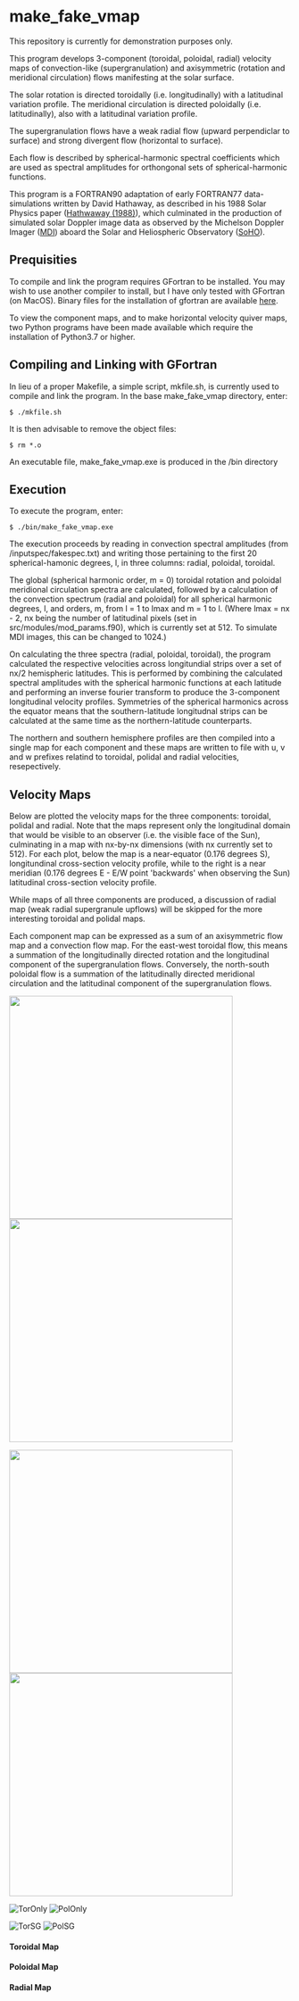 # make_fake_vmap

This repository is currently for demonstration purposes only.

This program develops 3-component (toroidal, poloidal, radial) velocity maps of convection-like (supergranulation) 
and axisymmetric (rotation and meridional circulation) flows manifesting at the solar surface.

The solar rotation is directed toroidally (i.e. longitudinally) with a latitudinal variation profile. 
The meridional circulation is directed poloidally (i.e. latitudinally), also with a latitudinal variation profile.

The supergranulation flows have a weak radial flow (upward perpendiclar to surface) and strong divergent flow (horizontal to surface).

Each flow is described by spherical-harmonic spectral coefficients which are used as spectral amplitudes for orthongonal sets of spherical-harmonic functions.

This program is a FORTRAN90 adaptation of early FORTRAN77 data-simulations written by David Hathaway, as described in his 1988 Solar Physics paper 
([Hathwaway (1988)](https://ui.adsabs.harvard.edu/abs/1988SoPh..117..329H/abstract)), which culminated in the production of simulated solar Doppler image data as
observed by the Michelson Doppler Imager ([MDI](http://soi.stanford.edu/)) aboard the Solar and Heliospheric Observatory ([SoHO](https://soho.nascom.nasa.gov/sindex.html)).

## Prequisities

To compile and link the program requires GFortran to be installed. You may wish to use another compiler to install, but I have only tested with GFortran (on MacOS).
Binary files for the installation of gfortran are available [here](https://gcc.gnu.org/wiki/GFortranBinaries).

To view the component maps, and to make horizontal velocity quiver maps, two Python programs have been made available which require the installation of Python3.7 or higher.

## Compiling and Linking with GFortran

In lieu of a proper Makefile, a simple script, mkfile.sh, is currently used to compile and link the program. In the base make_fake_vmap directory, enter:

    $ ./mkfile.sh

It is then advisable to remove the object files:

    $ rm *.o
       
An executable file, make_fake_vmap.exe is produced in the /bin directory
 
## Execution

To execute the program, enter:

    $ ./bin/make_fake_vmap.exe

The execution proceeds by reading in convection spectral amplitudes (from /inputspec/fakespec.txt) and writing those pertaining to the first 20 spherical-hamonic degrees, l, in three columns: radial, poloidal, toroidal.

The global (spherical harmonic order, m = 0) toroidal rotation and poloidal meridional circulation spectra are calculated, followed by a calculation of the convection
spectrum (radial and poloidal) for all spherical harmonic degrees, l, and orders, m, from l = 1 to lmax and m = 1 to l. (Where lmax = nx - 2, nx being the number of latitudinal pixels (set in src/modules/mod_params.f90), which is currently set at 512. To simulate MDI images, this can be changed to 1024.)

On calculating the three spectra (radial, poloidal, toroidal), the program calculated the respective velocities across longitundial strips over a set of nx/2 hemispheric latitudes. This is performed by combining the calculated spectral amplitudes with the spherical harmonic functions at each latitude and performing an inverse fourier transform to produce the 3-component longitudinal velocity profiles. Symmetries of the spherical harmonics across the equator means that the southern-latitude longitudnal strips can be calculated at the same time as the northern-latitude counterparts.

The northern and southern hemisphere profiles are then compiled into a single map for each component and these maps are written to file with u, v and w prefixes relatind to toroidal, polidal and radial velocities, resepectively.

## Velocity Maps

Below are plotted the velocity maps for the three components: toroidal, polidal and radial. Note that the maps represent only the longitudinal domain that would be visible to an observer (i.e. the visible face of the Sun), culminating in a map with nx-by-nx dimensions (with nx currently set to 512). For each plot, below the map 
is a near-equator (0.176 degrees S), longitundinal cross-section velocity profile, while to the right is a near meridian (0.176 degrees E - E/W point 'backwards' when observing the Sun) latitudinal cross-section velocity profile.

While maps of all three components are produced, a discussion of radial map (weak radial supergranule upflows) will be skipped for the more interesting toroidal and polidal maps.

Each component map can be expressed as a sum of an axisymmetric flow map and a convection flow map. For the east-west toroidal flow, this means a summation of the longitudinally directed rotation and the longitudinal component of the supergranulation flows. Conversely, the north-south poloidal flow is a summation of the latitudinally directed meridional circulation and the latitudinal component of the supergranulation flows.

<img src="https://user-images.githubusercontent.com/81772405/222982231-cac5de0f-2bb5-441b-915f-5af2ea8c171d.jpg" width="400" />                  <img src="https://user-images.githubusercontent.com/81772405/222982234-f6d8555a-b430-427a-9adb-19fbe5ac5bc2.jpg" width="400" />

<img src="https://user-images.githubusercontent.com/81772405/222982289-4020835e-b000-483d-967a-f4b9e1e4a059.jpg" width="400" />                  <img src="https://user-images.githubusercontent.com/81772405/222982293-92ce387f-9449-48f9-a5e9-dc50dbd867f4.jpg" width="400" />


![TorOnly](https://user-images.githubusercontent.com/81772405/222982231-cac5de0f-2bb5-441b-915f-5af2ea8c171d.jpg)   ![PolOnly](https://user-images.githubusercontent.com/81772405/222982234-f6d8555a-b430-427a-9adb-19fbe5ac5bc2.jpg)

![TorSG](https://user-images.githubusercontent.com/81772405/222982289-4020835e-b000-483d-967a-f4b9e1e4a059.jpg)   ![PolSG](https://user-images.githubusercontent.com/81772405/222982293-92ce387f-9449-48f9-a5e9-dc50dbd867f4.jpg)


#### Toroidal Map



#### Poloidal Map


#### Radial Map
